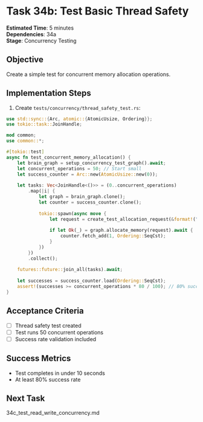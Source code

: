# Task 34b: Test Basic Thread Safety

**Estimated Time**: 5 minutes  
**Dependencies**: 34a  
**Stage**: Concurrency Testing  

## Objective
Create a simple test for concurrent memory allocation operations.

## Implementation Steps

1. Create `tests/concurrency/thread_safety_test.rs`:
```rust
use std::sync::{Arc, atomic::{AtomicUsize, Ordering}};
use tokio::task::JoinHandle;

mod common;
use common::*;

#[tokio::test]
async fn test_concurrent_memory_allocation() {
    let brain_graph = setup_concurrency_test_graph().await;
    let concurrent_operations = 50; // Start small
    let success_counter = Arc::new(AtomicUsize::new(0));
    
    let tasks: Vec<JoinHandle<()>> = (0..concurrent_operations)
        .map(|i| {
            let graph = brain_graph.clone();
            let counter = success_counter.clone();
            
            tokio::spawn(async move {
                let request = create_test_allocation_request(&format!("concurrent_{}", i));
                
                if let Ok(_) = graph.allocate_memory(request).await {
                    counter.fetch_add(1, Ordering::SeqCst);
                }
            })
        })
        .collect();
    
    futures::future::join_all(tasks).await;
    
    let successes = success_counter.load(Ordering::SeqCst);
    assert!(successes >= concurrent_operations * 80 / 100); // 80% success rate
}
```

## Acceptance Criteria
- [ ] Thread safety test created
- [ ] Test runs 50 concurrent operations
- [ ] Success rate validation included

## Success Metrics
- Test completes in under 10 seconds
- At least 80% success rate

## Next Task
34c_test_read_write_concurrency.md